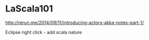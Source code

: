 # LaScala101


http://rerun.me/2014/09/11/introducing-actors-akka-notes-part-1/

Eclipse right click - add scala nature

